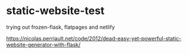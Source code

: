 # static-website-test
trying out frozen-flask, flatpages and netlify

https://nicolas.perriault.net/code/2012/dead-easy-yet-powerful-static-website-generator-with-flask/
